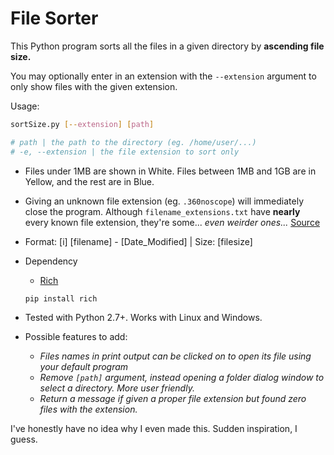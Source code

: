 # File Sorter

This Python program sorts all the files in a given directory by **ascending file size.**

You may optionally enter in an extension with the `--extension` argument to only show files with the given extension.

Usage:

```bash
sortSize.py [--extension] [path]

# path | the path to the directory (eg. /home/user/...)
# -e, --extension | the file extension to sort only
```

- Files under 1MB are shown in White. Files between 1MB and 1GB are in Yellow, and the rest are in Blue.

- Giving an unknown file extension (eg. `.360noscope`) will immediately close the program. Although `filename_extensions.txt` have **nearly** every known file extension, they're some... *even weirder ones...* [Source](https://gist.github.com/securifera/e7eed730cbe1ce43d0c29d7cd2d582f4)

- Format: [i] [filename] - [Date_Modified] | Size: [filesize]

- Dependency

  - [Rich](https://github.com/Textualize/rich)

  ```bash
  pip install rich
  ```

- Tested with Python 2.7+. Works with Linux and Windows.

- Possible features to add:

  - *Files names in print output can be clicked on to open its file using your default program*
  - *Remove `[path]` argument, instead opening a folder dialog window to select a directory. More user friendly.*
  - *Return a message if given a proper file extension but found zero files with the extension.*

I've honestly have no idea why I even made this. Sudden inspiration, I guess.